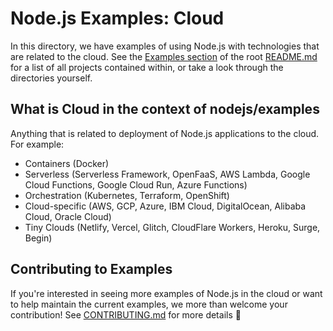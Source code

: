 # Node.js Examples: Cloud

In this directory, we have examples of using Node.js with technologies that are related to the cloud. See the [Examples section](../README.md#examples) of the root [README.md](../README.md) for a list of all projects contained within, or take a look through the directories yourself.

## What is Cloud in the context of nodejs/examples

Anything that is related to deployment of Node.js applications to the cloud. For example:

- Containers (Docker)
- Serverless (Serverless Framework, OpenFaaS, AWS Lambda, Google Cloud Functions, Google Cloud Run, Azure Functions)
- Orchestration (Kubernetes, Terraform, OpenShift)
- Cloud-specific (AWS, GCP, Azure, IBM Cloud, DigitalOcean, Alibaba Cloud, Oracle Cloud)
- Tiny Clouds (Netlify, Vercel, Glitch, CloudFlare Workers, Heroku, Surge, Begin)

## Contributing to Examples

If you're interested in seeing more examples of Node.js in the cloud or want to help maintain the current examples, we more than welcome your contribution! See [CONTRIBUTING.md](../CONTRIBUTING.md) for more details 🤗
